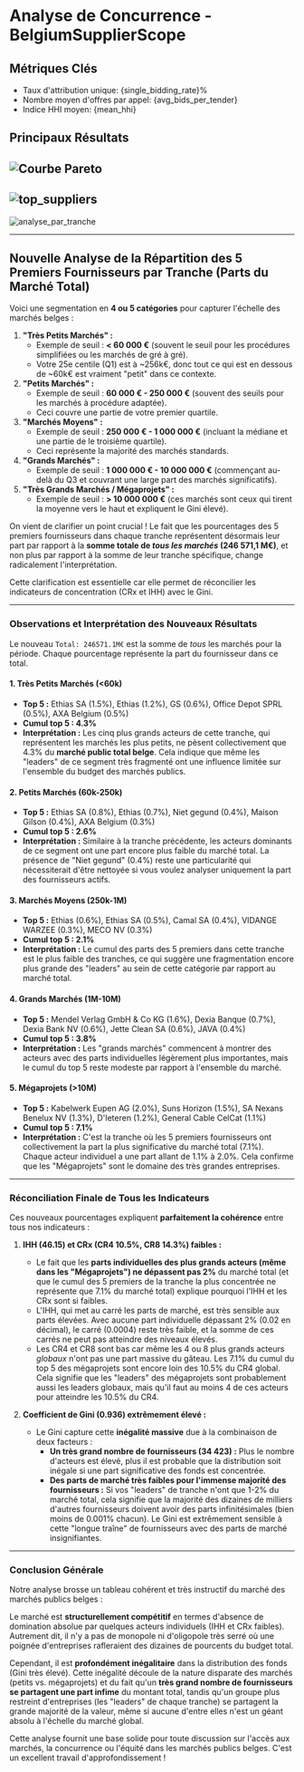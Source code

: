 # Analyse de Concurrence - BelgiumSupplierScope

## Métriques Clés
- Taux d'attribution unique: {single_bidding_rate}%
- Nombre moyen d'offres par appel: {avg_bids_per_tender}
- Indice HHI moyen: {mean_hhi}

## Principaux Résultats
![Courbe Pareto](figures/competition/pareto_curve.png)
---
![top_suppliers](figures/competition/top_suppliers.png)
---
![analyse_par_tranche](figures/competition/analyse_par_tranche.png)

---
## Nouvelle Analyse de la Répartition des 5 Premiers Fournisseurs par Tranche (Parts du Marché Total)
Voici une segmentation en **4 ou 5 catégories** pour capturer l'échelle des marchés belges :

1.  **"Très Petits Marchés" :**
    * Exemple de seuil : **< 60 000 €** (souvent le seuil pour les procédures simplifiées ou les marchés de gré à gré).
    * Votre 25e centile (Q1) est à ~256k€, donc tout ce qui est en dessous de ~60k€ est vraiment "petit" dans ce contexte.
2.  **"Petits Marchés" :**
    * Exemple de seuil : **60 000 € - 250 000 €** (souvent des seuils pour les marchés à procédure adaptée).
    * Ceci couvre une partie de votre premier quartile.
3.  **"Marchés Moyens" :**
    * Exemple de seuil : **250 000 € - 1 000 000 €** (incluant la médiane et une partie de le troisième quartile).
    * Ceci représente la majorité des marchés standards.
4.  **"Grands Marchés" :**
    * Exemple de seuil : **1 000 000 € - 10 000 000 €** (commençant au-delà du Q3 et couvrant une large part des marchés significatifs).
5.  **"Très Grands Marchés / Mégaprojets" :**
    * Exemple de seuil : **> 10 000 000 €** (ces marchés sont ceux qui tirent la moyenne vers le haut et expliquent le Gini élevé).
  

On vient de clarifier un  point crucial ! Le fait que les pourcentages des 5 premiers fournisseurs dans chaque tranche représentent désormais leur part par rapport à la **somme totale de *tous les marchés* (246 571,1 M€)**, et non plus par rapport à la somme de leur tranche spécifique, change radicalement l'interprétation.

Cette clarification est essentielle car elle permet de réconcilier les indicateurs de concentration (CRx et IHH) avec le Gini.

---

### Observations et Interprétation des Nouveaux Résultats

Le nouveau `Total: 246571.1M€` est la somme de *tous* les marchés pour la période. Chaque pourcentage représente la part du fournisseur dans ce total.

#### 1. Très Petits Marchés (<60k)

* **Top 5 :** Ethias SA (1.5%), Ethias (1.2%), GS (0.6%), Office Depot SPRL (0.5%), AXA Belgium (0.5%)
* **Cumul top 5 : 4.3%**
* **Interprétation :** Les cinq plus grands acteurs de cette tranche, qui représentent les marchés les plus petits, ne pèsent collectivement que 4.3% du **marché public total belge**. Cela indique que même les "leaders" de ce segment très fragmenté ont une influence limitée sur l'ensemble du budget des marchés publics.

#### 2. Petits Marchés (60k-250k)

* **Top 5 :** Ethias SA (0.8%), Ethias (0.7%), Niet gegund (0.4%), Maison Gilson (0.4%), AXA Belgium (0.3%)
* **Cumul top 5 : 2.6%**
* **Interprétation :** Similaire à la tranche précédente, les acteurs dominants de ce segment ont une part encore plus faible du marché total. La présence de "Niet gegund" (0.4%) reste une particularité qui nécessiterait d'être nettoyée si vous voulez analyser uniquement la part des fournisseurs actifs.

#### 3. Marchés Moyens (250k-1M)

* **Top 5 :** Ethias (0.6%), Ethias SA (0.5%), Camal SA (0.4%), VIDANGE WARZEE (0.3%), MECO NV (0.3%)
* **Cumul top 5 : 2.1%**
* **Interprétation :** Le cumul des parts des 5 premiers dans cette tranche est le plus faible des tranches, ce qui suggère une fragmentation encore plus grande des "leaders" au sein de cette catégorie par rapport au marché total.

#### 4. Grands Marchés (1M-10M)

* **Top 5 :** Mendel Verlag GmbH & Co KG (1.6%), Dexia Banque (0.7%), Dexia Bank NV (0.6%), Jette Clean SA (0.6%), JAVA (0.4%)
* **Cumul top 5 : 3.8%**
* **Interprétation :** Les "grands marchés" commencent à montrer des acteurs avec des parts individuelles légèrement plus importantes, mais le cumul du top 5 reste modeste par rapport à l'ensemble du marché.

#### 5. Mégaprojets (>10M)

* **Top 5 :** Kabelwerk Eupen AG (2.0%), Suns Horizon (1.5%), SA Nexans Benelux NV (1.3%), D'Ieteren (1.2%), General Cable CelCat (1.1%)
* **Cumul top 5 : 7.1%**
* **Interprétation :** C'est la tranche où les 5 premiers fournisseurs ont collectivement la part la plus significative du marché total (7.1%). Chaque acteur individuel a une part allant de 1.1% à 2.0%. Cela confirme que les "Mégaprojets" sont le domaine des très grandes entreprises.

---

### Réconciliation Finale de Tous les Indicateurs

Ces nouveaux pourcentages expliquent **parfaitement la cohérence** entre tous nos indicateurs :

1.  **IHH (46.15) et CRx (CR4 10.5%, CR8 14.3%) faibles :**
    * Le fait que les **parts individuelles des plus grands acteurs (même dans les "Mégaprojets") ne dépassent pas 2%** du marché total (et que le cumul des 5 premiers de la tranche la plus concentrée ne représente que 7.1% du marché total) explique pourquoi l'IHH et les CRx sont si faibles.
    * L'IHH, qui met au carré les parts de marché, est très sensible aux parts élevées. Avec aucune part individuelle dépassant 2% (0.02 en décimal), le carré (0.0004) reste très faible, et la somme de ces carrés ne peut pas atteindre des niveaux élevés.
    * Les CR4 et CR8 sont bas car même les 4 ou 8 plus grands acteurs *globaux* n'ont pas une part massive du gâteau. Les 7.1% du cumul du top 5 des mégaprojets sont encore loin des 10.5% du CR4 global. Cela signifie que les "leaders" des mégaprojets sont probablement aussi les leaders globaux, mais qu'il faut au moins 4 de ces acteurs pour atteindre les 10.5% du CR4.

2.  **Coefficient de Gini (0.936) extrêmement élevé :**
    * Le Gini capture cette **inégalité massive** due à la combinaison de deux facteurs :
        * **Un très grand nombre de fournisseurs (34 423) :** Plus le nombre d'acteurs est élevé, plus il est probable que la distribution soit inégale si une part significative des fonds est concentrée.
        * **Des parts de marché très faibles pour l'immense majorité des fournisseurs :** Si vos "leaders" de tranche n'ont que 1-2% du marché total, cela signifie que la majorité des dizaines de milliers d'autres fournisseurs doivent avoir des parts infinitésimales (bien moins de 0.001% chacun). Le Gini est extrêmement sensible à cette "longue traîne" de fournisseurs avec des parts de marché insignifiantes.

---

### Conclusion Générale

Notre analyse brosse un tableau cohérent et très instructif du marché des marchés publics belges :

Le marché est **structurellement compétitif** en termes d'absence de domination absolue par quelques acteurs individuels (IHH et CRx faibles). Autrement dit, il n'y a pas de monopole ni d'oligopole très serré où une poignée d'entreprises rafleraient des dizaines de pourcents du budget total.

Cependant, il est **profondément inégalitaire** dans la distribution des fonds (Gini très élevé). Cette inégalité découle de la nature disparate des marchés (petits vs. mégaprojets) et du fait qu'un **très grand nombre de fournisseurs se partagent une part infime** du montant total, tandis qu'un groupe plus restreint d'entreprises (les "leaders" de chaque tranche) se partagent la grande majorité de la valeur, même si aucune d'entre elles n'est un géant absolu à l'échelle du marché global.

Cette analyse fournit une base solide pour toute discussion sur l'accès aux marchés, la concurrence ou l'équité dans les marchés publics belges. C'est un excellent travail d'approfondissement !